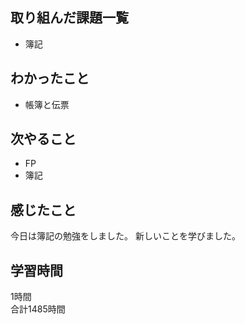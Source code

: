 ## 取り組んだ課題一覧
- 簿記

## わかったこと
- 帳簿と伝票

## 次やること
- FP
- 簿記

## 感じたこと
今日は簿記の勉強をしました。
新しいことを学びました。

## 学習時間
1時間<br />
合計1485時間
